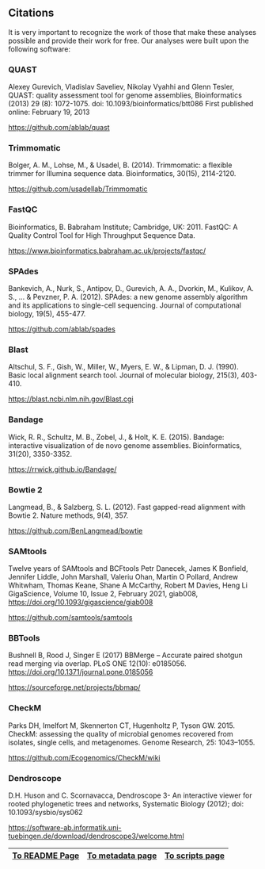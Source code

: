 ---
---

## Citations

It is very important to recognize the work of those that make these analyses possible
and provide their work for free. Our analyses were built upon the following software:

<a name="cit01"></a>
### QUAST

Alexey Gurevich, Vladislav Saveliev, Nikolay Vyahhi and Glenn Tesler,
QUAST: quality assessment tool for genome assemblies,
Bioinformatics (2013) 29 (8): 1072-1075. doi: 10.1093/bioinformatics/btt086
First published online: February 19, 2013 

https://github.com/ablab/quast

<a name="cit02"></a>
### Trimmomatic

Bolger, A. M., Lohse, M., & Usadel, B. (2014). Trimmomatic: a flexible trimmer for Illumina sequence data. Bioinformatics, 30(15), 2114-2120.

https://github.com/usadellab/Trimmomatic

<a name="cit03"></a>
### FastQC

Bioinformatics, B. Babraham Institute; Cambridge, UK: 2011. FastQC: A Quality Control Tool for High Throughput Sequence Data.

https://www.bioinformatics.babraham.ac.uk/projects/fastqc/

<a name="cit04"></a>
### SPAdes

Bankevich, A., Nurk, S., Antipov, D., Gurevich, A. A., Dvorkin, M., Kulikov, A. S., ... & Pevzner, P. A. (2012). SPAdes: a new genome assembly algorithm and its applications to single-cell sequencing. Journal of computational biology, 19(5), 455-477.

https://github.com/ablab/spades

<a name="cit05"></a>
### Blast

Altschul, S. F., Gish, W., Miller, W., Myers, E. W., & Lipman, D. J. (1990). Basic local alignment search tool. Journal of molecular biology, 215(3), 403-410.

https://blast.ncbi.nlm.nih.gov/Blast.cgi

<a name="cit06"></a>
### Bandage

Wick, R. R., Schultz, M. B., Zobel, J., & Holt, K. E. (2015). Bandage: interactive visualization of de novo genome assemblies. Bioinformatics, 31(20), 3350-3352.

https://rrwick.github.io/Bandage/

<a name="cit07"></a>
### Bowtie 2

Langmead, B., & Salzberg, S. L. (2012). Fast gapped-read alignment with Bowtie 2. Nature methods, 9(4), 357.

https://github.com/BenLangmead/bowtie

<a name="cit08"></a>
### SAMtools 

Twelve years of SAMtools and BCFtools
Petr Danecek, James K Bonfield, Jennifer Liddle, John Marshall, Valeriu Ohan, Martin O Pollard, Andrew Whitwham, Thomas Keane, Shane A McCarthy, Robert M Davies, Heng Li
GigaScience, Volume 10, Issue 2, February 2021, giab008, https://doi.org/10.1093/gigascience/giab008

https://github.com/samtools/samtools

<a name="cit09"></a>
### BBTools

Bushnell B, Rood J, Singer E (2017) BBMerge – Accurate paired shotgun read merging via overlap. PLoS ONE 12(10): e0185056. https://doi.org/10.1371/journal.pone.0185056

https://sourceforge.net/projects/bbmap/

### CheckM

Parks DH, Imelfort M, Skennerton CT, Hugenholtz P, Tyson GW. 2015. CheckM: assessing the quality of microbial genomes recovered from isolates, single cells, and metagenomes. Genome Research, 25: 1043–1055.

https://github.com/Ecogenomics/CheckM/wiki

### Dendroscope

D.H. Huson and C. Scornavacca, Dendroscope 3- An interactive viewer for rooted phylogenetic trees and networks, Systematic Biology (2012); doi: 10.1093/sysbio/sys062

https://software-ab.informatik.uni-tuebingen.de/download/dendroscope3/welcome.html

| [To README Page](/README.md) | [To metadata page](/metadata.md) | [To scripts page](/files/lactoscript-only.sh) |
| --- | --- | --- |
